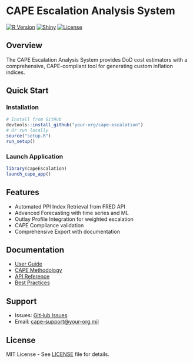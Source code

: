 # CAPE Escalation Analysis System

[![R Version](https://img.shields.io/badge/R-%3E%3D%204.3.0-blue)](https://www.r-project.org/)
[![Shiny](https://img.shields.io/badge/Shiny-1.7.0-green)](https://shiny.rstudio.com/)
[![License](https://img.shields.io/badge/License-MIT-yellow)](LICENSE)

## Overview

The CAPE Escalation Analysis System provides DoD cost estimators with a comprehensive, CAPE-compliant tool for generating custom inflation indices.

## Quick Start

### Installation

```r
# Install from GitHub
devtools::install_github("your-org/cape-escalation")
# Or run locally
source("setup.R")
run_setup()
```

### Launch Application

```r
library(capeEscalation)
launch_cape_app()
```

## Features
- Automated PPI Index Retrieval from FRED API
- Advanced Forecasting with time series and ML
- Outlay Profile Integration for weighted escalation
- CAPE Compliance validation
- Comprehensive Export with documentation

## Documentation
- [User Guide](docs/user_guide.md)
- [CAPE Methodology](docs/cape_methodology.md)
- [API Reference](docs/api_reference.md)
- [Best Practices](docs/best_practices.md)

## Support
- Issues: [GitHub Issues](https://github.com/your-org/cape-escalation/issues)
- Email: cape-support@your-org.mil

## License
MIT License - See [LICENSE](LICENSE) file for details.

